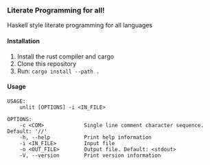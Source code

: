 ### Literate Programming for all!

Haskell style literate programming for all languages

#### Installation
1. Install the rust compiler and cargo
2. Clone this repository
3. Run: `cargo install --path .`

#### Usage
```
USAGE:
    unlit [OPTIONS] -i <IN_FILE>

OPTIONS:
    -c <COM>             Single line comment character sequence. Default: '//'
    -h, --help           Print help information
    -i <IN_FILE>         Input file
    -o <OUT_FILE>        Output file. Default: <stdout>
    -V, --version        Print version information
```